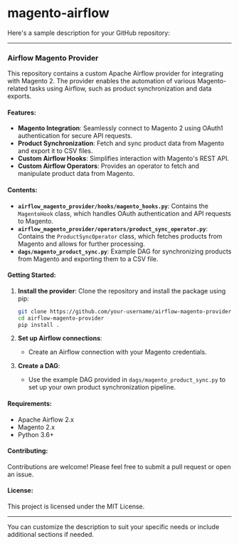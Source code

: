 # magento-airflow
Here's a sample description for your GitHub repository:

---

### **Airflow Magento Provider**

This repository contains a custom Apache Airflow provider for integrating with Magento 2. The provider enables the automation of various Magento-related tasks using Airflow, such as product synchronization and data exports.

#### **Features:**
- **Magento Integration**: Seamlessly connect to Magento 2 using OAuth1 authentication for secure API requests.
- **Product Synchronization**: Fetch and sync product data from Magento and export it to CSV files.
- **Custom Airflow Hooks**: Simplifies interaction with Magento's REST API.
- **Custom Airflow Operators**: Provides an operator to fetch and manipulate product data from Magento.

#### **Contents:**
- **`airflow_magento_provider/hooks/magento_hooks.py`**: Contains the `MagentoHook` class, which handles OAuth authentication and API requests to Magento.
- **`airflow_magento_provider/operators/product_sync_operator.py`**: Contains the `ProductSyncOperator` class, which fetches products from Magento and allows for further processing.
- **`dags/magento_product_sync.py`**: Example DAG for synchronizing products from Magento and exporting them to a CSV file.

#### **Getting Started:**
1. **Install the provider**:
   Clone the repository and install the package using pip:
   ```bash
   git clone https://github.com/your-username/airflow-magento-provider.git
   cd airflow-magento-provider
   pip install .
   ```

2. **Set up Airflow connections**:
   - Create an Airflow connection with your Magento credentials.

3. **Create a DAG**:
   - Use the example DAG provided in `dags/magento_product_sync.py` to set up your own product synchronization pipeline.

#### **Requirements:**
- Apache Airflow 2.x
- Magento 2.x
- Python 3.6+

#### **Contributing:**
Contributions are welcome! Please feel free to submit a pull request or open an issue.

#### **License:**
This project is licensed under the MIT License.

---

You can customize the description to suit your specific needs or include additional sections if needed.
